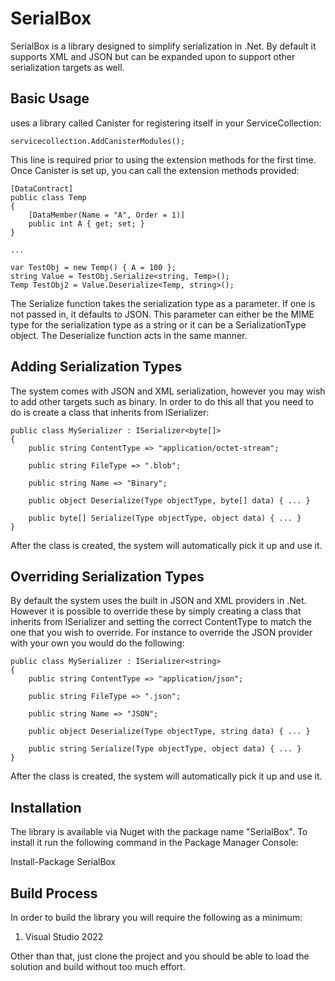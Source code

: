 # SerialBox

SerialBox is a library designed to simplify serialization in .Net. By default it supports XML and JSON but can be expanded upon to support other serialization targets as well.

## Basic Usage

uses a library called Canister for registering itself in your ServiceCollection:

    servicecollection.AddCanisterModules();
	
This line is required prior to using the extension methods for the first time. Once Canister is set up, you can call the extension methods provided:

    [DataContract]
    public class Temp
    {
        [DataMember(Name = "A", Order = 1)]
        public int A { get; set; }
    }
    
    ...
    
    var TestObj = new Temp() { A = 100 };
    string Value = TestObj.Serialize<string, Temp>();
    Temp TestObj2 = Value.Deserialize<Temp, string>();
	
The Serialize function takes the serialization type as a parameter. If one is not passed in, it defaults to JSON. This parameter can either be the MIME type for the serialization type as a string or it can be a SerializationType object. The Deserialize function acts in the same manner.

## Adding Serialization Types

The system comes with JSON and XML serialization, however you may wish to add other targets such as binary. In order to do this all that you need to do is create a class that inherits from ISerializer<T>:

    public class MySerializer : ISerializer<byte[]>
    {
        public string ContentType => "application/octet-stream";
		
		public string FileType => ".blob";
		
		public string Name => "Binary";
		
		public object Deserialize(Type objectType, byte[] data) { ... }
		
		public byte[] Serialize(Type objectType, object data) { ... }
    }
	
After the class is created, the system will automatically pick it up and use it.

## Overriding Serialization Types

By default the system uses the built in JSON and XML providers in .Net. However it is possible to override these by simply creating a class that inherits from ISerializer<T> and setting the correct ContentType to match the one that you wish to override. For instance to override the JSON provider with your own you would do the following:

    public class MySerializer : ISerializer<string>
    {
        public string ContentType => "application/json";
		
		public string FileType => ".json";
		
		public string Name => "JSON";
		
		public object Deserialize(Type objectType, string data) { ... }
		
		public string Serialize(Type objectType, object data) { ... }
    }
	
After the class is created, the system will automatically pick it up and use it.

## Installation

The library is available via Nuget with the package name "SerialBox". To install it run the following command in the Package Manager Console:

Install-Package SerialBox

## Build Process

In order to build the library you will require the following as a minimum:

1. Visual Studio 2022

Other than that, just clone the project and you should be able to load the solution and build without too much effort.